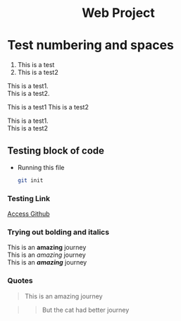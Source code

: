 <h1 align="center">Web Project</h1>

# Test numbering and spaces

1. This is a test
2. This is a test2

This is a test1.   
This is a test2.

This is a test1
This is a test2

<p>This is a test1.<br>
This is a test2</p>

## Testing block of code

* Running this file
    ```sh
    git init
    ```

### Testing Link
<a href="https://github.com">Access Github</a>


### Trying out bolding and italics

This is an **amazing** journey  
This is an *amazing* journey  
This is an ***amazing*** journey  

### Quotes

> This is an amazing journey

>> But the cat had better journey